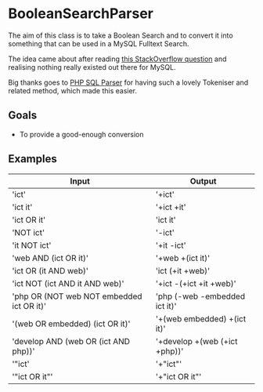 # BooleanSearchParser

The aim of this class is to take a Boolean Search and to convert it into something that can be used in a MySQL Fulltext Search.

The idea came about after reading [this StackOverflow question](http://stackoverflow.com/questions/16016723/is-there-a-good-php-library-available-to-parse-boolean-search-operators-to-mysql) and realising nothing really existed out there for MySQL.

Big thanks goes to [PHP SQL Parser](https://github.com/soundintheory/php-sql-parser) for having such a lovely Tokeniser and related method, which made this easier.

## Goals
* To provide a good-enough conversion

## Examples

|Input|Output|
|-----|------|
|'ict' | '+ict'|
|'ict it' | '+ict +it'|
|'ict OR it' | 'ict it'|
|'NOT ict' | '-ict'|
|'it NOT ict' | '+it -ict'|
|'web AND (ict OR it)' | '+web +(ict it)'|
|'ict OR (it AND web)' | 'ict (+it +web)'|
|'ict NOT (ict AND it AND web)' | '+ict -(+ict +it +web)'|
|'php OR (NOT web NOT embedded ict OR it)' | 'php (-web -embedded ict it)'|
|'(web OR embedded) (ict OR it)' | '+(web embedded) +(ict it)'|
|'develop AND (web OR (ict AND php))' | '+develop +(web (+ict +php))'|
|'"ict' | '+"ict"'|
|'"ict OR it"' | '+"ict OR it"'|